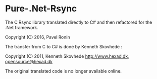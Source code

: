 # Pure-.Net-Rsync
The C Rsync library translated directly to C# and then refactored for the .Net framework.

Copyright (C) 2016, Pavel Ronin

The transfer from C to C# is done by Kenneth Skovhede :

Copyright (C) 2011, Kenneth Skovhede
http://www.hexad.dk, opensource@hexad.dk

The original translated code is no longer available online.
